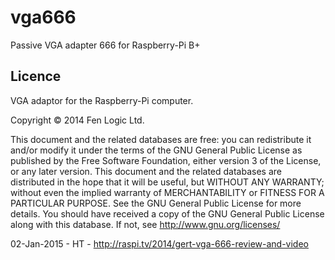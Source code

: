 # vga666

Passive VGA adapter 666 for Raspberry-Pi B+

## Licence

VGA adaptor for the Raspberry-Pi computer.

Copyright © 2014 Fen Logic Ltd. 

This document and the related databases are free: you can redistribute it and/or modify it under the terms of the GNU General Public License as published by the Free Software Foundation, either version 3 of the License, or any later version. This document and the related databases are distributed in the hope that it will be useful, but WITHOUT ANY WARRANTY; without even the implied warranty of MERCHANTABILITY or FITNESS FOR A PARTICULAR PURPOSE. See the GNU General Public License for more details. You should have received a copy of the GNU General Public License along with this database. If not, see http://www.gnu.org/licenses/

02-Jan-2015 - HT - http://raspi.tv/2014/gert-vga-666-review-and-video
